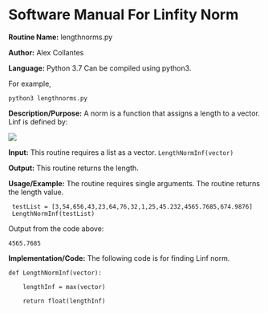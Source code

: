 # Software Manual For Linfity Norm

**Routine Name:** lengthnorms.py
 
**Author:** Alex Collantes
 
**Language:** Python 3.7 Can be compiled using python3.

For example,

`python3 lengthnorms.py`

**Description/Purpose:** A norm is a function that assigns a length to a vector. Linf is defined by:

![](http://mathworld.wolfram.com/images/equations/L-Infinity-Norm/NumberedEquation2.gif)

**Input:** This routine requires a list as a vector.
`LengthNormInf(vector)`

**Output:** This routine returns the length.

**Usage/Example:** The routine requires single arguments. The routine returns the length value.

```python3
 testList = [3,54,656,43,23,64,76,32,1,25,45.232,4565.7685,674.9876]
 LengthNormInf(testList)
 ```
Output from the code above:

`
4565.7685
`

**Implementation/Code:** The following code is for finding Linf norm.

```python3
def LengthNormInf(vector):

    lengthInf = max(vector)

    return float(lengthInf)
```
